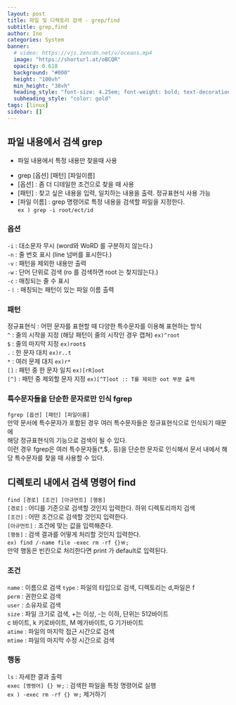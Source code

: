 ```yaml
---
layout: post
title: 파일 및 디렉토리 검색 - grep/find
subtitle: grep,find
author: Ino
categories: System
banner:
  # video: https://vjs.zencdn.net/v/oceans.mp4
  image: "https://shorturl.at/oBCQR"
  opacity: 0.618
  background: "#000"
  height: "100vh"
  min_height: "38vh"
  heading_style: "font-size: 4.25em; font-weight: bold; text-decoration: underline"
  subheading_style: "color: gold"
tags: [linux]
sidebar: []
---
```

## 파일 내용에서 검색 grep
- 파일 내용에서 특정 내용만 찾을때 사용
* grep [옵션] [패턴] [파일이름]
* [옵션] : 좀 더 디테일한 조건으로 찾을 때 사용
* [패턴] : 찾고 싶은 내용을 입력, 일치하는 내용을 출력. 정규표현식 사용 가능
* [파일 이름] : grep 명령어로 특정 내용을 검색할 파일을 지정한다.       
`ex ) grep -i root/ect/id`

### 옵션

`-i` : 대소문자 무시 (word와 WoRD 를 구분하지 않는다.)    
`-n` : 줄 번호 표시 (line 넘버를 표시한다.)   
`-v` : 패턴을 제외한 내용만 출력    
`-w` : 단어 단위로 검색 (ro 를 검색하면 root 는 찾지않는다.)    
`-c` : 매칭되는 줄 수 표시    
`-ㅣ` : 매칭되는 패턴이 있는 파일 이름 출력   

### 패턴
정규표현식 : 어떤 문자를 표현할 때 다양한 특수문자를 이용해 표현하는 방식       
`^` : 줄의 시작을 지정 (해당 패턴이 줄의 시작인 경우 캡쳐) `ex)^root`   
`$` : 줄의 마지막 지정  `ex)root$`    
`.` : 한 문자 대치 `ex)r..t`    
`*` : 여러 문제 대치 `ex)r*`    
`[]` : 패턴 중 한 문자 일치 `ex)[rR]oot`   
`[^]` : 패턴 중 제외할 문자 지정 `ex)[^T]oot :: T를 제외한 oot 부분 출력`   

### 특수문자들을 단순한 문자로만 인식 fgrep
`fgrep [옵션] [패턴] [파일이름]`    
만약 문서에 특수문자가 포함된 경우 여러 특수문자들은 정규표현식으로 인식되기 때문에     
해당 정규표현식의 기능으로 검색이 될 수 있다.     
이런 경우 fgrep은 여러 특수문자들(*,$,. 등)을 단순한 문자로 인식해서
문서 내에서 해당 특수문자를 찾을 때 사용할 수 있다.   

## 디렉토리 내에서 검색 명령어 find    
`find [경로] [조건] [아규먼트] [행동]`    
`[경로]` : 어디를 기준으로 검색할 것인지 입력한다.  하위 디렉토리까지 검색    
`[조건]` : 어떤 조건으로 검색할 것인지 입력한다.    
`[아규먼트]` : 조건에 맞는 값을 입력해준다.     
`[행동]` : 검색 결과를 어떻게 처리할 것인지 입력한다.     
`ex) find /-name file -exec rm -rf {}￦;`   
만약 행동은 빈칸으로 처리한다면 print 가 default로 입력된다.    

### 조건
`name` : 이름으로 검색
`type` : 파일의 타입으로 검색, 디렉토리는 d,파일은 f    
`perm` : 권한으로 검색    
`user` : 소유자로 검색    
`size` : 파일 크기로 검색, +는 이상, -는 이하, 단위는 512바이트     
c 바이트, k 키로바이트, M 메가바이트, G 기가바이트      
`atime` : 파일의 마지막 접근 시간으로 검색    
`mtime` : 파일의 마지막 수정 시간으로 검색    

### 행동
`ls` : 자세한 결과 출력   
`exec [명령어] {} ￦;` : 검색한 파일을 특정 명령어로 실행    
`ex ) -exec rm -rf {} ￦;` 제거하기    

